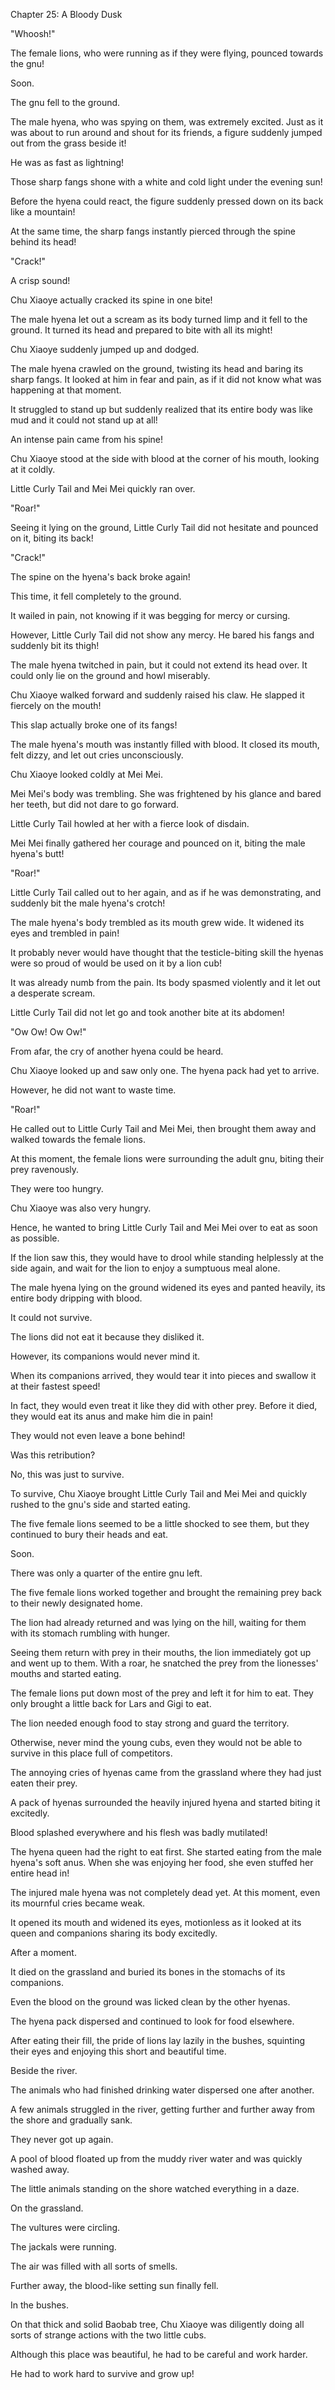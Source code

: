 Chapter 25: A Bloody Dusk

 "Whoosh\!"

The female lions, who were running as if they were flying, pounced towards the gnu\!

Soon.

The gnu fell to the ground.

The male hyena, who was spying on them, was extremely excited. Just as it was about to run around and shout for its friends, a figure suddenly jumped out from the grass beside it\!

He was as fast as lightning\!

Those sharp fangs shone with a white and cold light under the evening sun\!

Before the hyena could react, the figure suddenly pressed down on its back like a mountain\!

At the same time, the sharp fangs instantly pierced through the spine behind its head\!

"Crack\!"

A crisp sound\!

Chu Xiaoye actually cracked its spine in one bite\!

The male hyena let out a scream as its body turned limp and it fell to the ground. It turned its head and prepared to bite with all its might\!

Chu Xiaoye suddenly jumped up and dodged.

The male hyena crawled on the ground, twisting its head and baring its sharp fangs. It looked at him in fear and pain, as if it did not know what was happening at that moment.

It struggled to stand up but suddenly realized that its entire body was like mud and it could not stand up at all\!

An intense pain came from his spine\!

Chu Xiaoye stood at the side with blood at the corner of his mouth, looking at it coldly.

Little Curly Tail and Mei Mei quickly ran over.

"Roar\!"

Seeing it lying on the ground, Little Curly Tail did not hesitate and pounced on it, biting its back\!

"Crack\!"

The spine on the hyena's back broke again\!

This time, it fell completely to the ground.

It wailed in pain, not knowing if it was begging for mercy or cursing.

However, Little Curly Tail did not show any mercy. He bared his fangs and suddenly bit its thigh\!

The male hyena twitched in pain, but it could not extend its head over. It could only lie on the ground and howl miserably.

Chu Xiaoye walked forward and suddenly raised his claw. He slapped it fiercely on the mouth\!

This slap actually broke one of its fangs\!

The male hyena's mouth was instantly filled with blood. It closed its mouth, felt dizzy, and let out cries unconsciously.

Chu Xiaoye looked coldly at Mei Mei.

Mei Mei's body was trembling. She was frightened by his glance and bared her teeth, but did not dare to go forward.

Little Curly Tail howled at her with a fierce look of disdain.

Mei Mei finally gathered her courage and pounced on it, biting the male hyena's butt\!

"Roar\!"

Little Curly Tail called out to her again, and as if he was demonstrating, and suddenly bit the male hyena's crotch\!

The male hyena's body trembled as its mouth grew wide. It widened its eyes and trembled in pain\!

It probably never would have thought that the testicle-biting skill the hyenas were so proud of would be used on it by a lion cub\!

It was already numb from the pain. Its body spasmed violently and it let out a desperate scream.

Little Curly Tail did not let go and took another bite at its abdomen\!

"Ow Ow\! Ow Ow\!"

From afar, the cry of another hyena could be heard.

Chu Xiaoye looked up and saw only one. The hyena pack had yet to arrive.

However, he did not want to waste time.

"Roar\!"

He called out to Little Curly Tail and Mei Mei, then brought them away and walked towards the female lions.

At this moment, the female lions were surrounding the adult gnu, biting their prey ravenously.

They were too hungry.

Chu Xiaoye was also very hungry.

Hence, he wanted to bring Little Curly Tail and Mei Mei over to eat as soon as possible.

If the lion saw this, they would have to drool while standing helplessly at the side again, and wait for the lion to enjoy a sumptuous meal alone.

The male hyena lying on the ground widened its eyes and panted heavily, its entire body dripping with blood.

It could not survive.

The lions did not eat it because they disliked it.

However, its companions would never mind it.

When its companions arrived, they would tear it into pieces and swallow it at their fastest speed\!

In fact, they would even treat it like they did with other prey. Before it died, they would eat its anus and make him die in pain\!

They would not even leave a bone behind\!

Was this retribution?

No, this was just to survive.

To survive, Chu Xiaoye brought Little Curly Tail and Mei Mei and quickly rushed to the gnu's side and started eating.

The five female lions seemed to be a little shocked to see them, but they continued to bury their heads and eat.

Soon.

There was only a quarter of the entire gnu left.

The five female lions worked together and brought the remaining prey back to their newly designated home.

The lion had already returned and was lying on the hill, waiting for them with its stomach rumbling with hunger.

Seeing them return with prey in their mouths, the lion immediately got up and went up to them. With a roar, he snatched the prey from the lionesses' mouths and started eating.

The female lions put down most of the prey and left it for him to eat. They only brought a little back for Lars and Gigi to eat.

The lion needed enough food to stay strong and guard the territory.

Otherwise, never mind the young cubs, even they would not be able to survive in this place full of competitors.

The annoying cries of hyenas came from the grassland where they had just eaten their prey.

A pack of hyenas surrounded the heavily injured hyena and started biting it excitedly.

Blood splashed everywhere and his flesh was badly mutilated\!

The hyena queen had the right to eat first. She started eating from the male hyena's soft anus. When she was enjoying her food, she even stuffed her entire head in\!

The injured male hyena was not completely dead yet. At this moment, even its mournful cries became weak.

It opened its mouth and widened its eyes, motionless as it looked at its queen and companions sharing its body excitedly.

After a moment.

It died on the grassland and buried its bones in the stomachs of its companions.

Even the blood on the ground was licked clean by the other hyenas.

The hyena pack dispersed and continued to look for food elsewhere.

After eating their fill, the pride of lions lay lazily in the bushes, squinting their eyes and enjoying this short and beautiful time.

Beside the river.

The animals who had finished drinking water dispersed one after another.

A few animals struggled in the river, getting further and further away from the shore and gradually sank.

They never got up again.

A pool of blood floated up from the muddy river water and was quickly washed away.

The little animals standing on the shore watched everything in a daze.

On the grassland.

The vultures were circling.

The jackals were running.

The air was filled with all sorts of smells.

Further away, the blood-like setting sun finally fell.

In the bushes.

On that thick and solid Baobab tree, Chu Xiaoye was diligently doing all sorts of strange actions with the two little cubs.

Although this place was beautiful, he had to be careful and work harder.

He had to work hard to survive and grow up\!